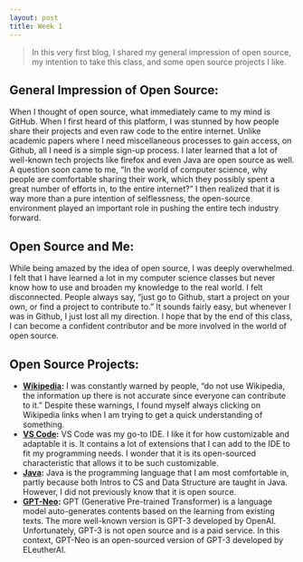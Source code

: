 ```yaml
---
layout: post
title: Week 1
---
```


> In this very first blog, I shared my general impression of open source, my intention to take this class, and some open source projects I like.

## General Impression of Open Source:

When I thought of open source, what immediately came to my mind is GitHub. When I first heard of this platform, I was stunned by how people share their projects and even raw code to the entire internet. Unlike academic papers where I need miscellaneous processes to gain access, on Github, all I need is a simple sign-up process. I later learned that a lot of well-known tech projects like firefox and even Java are open source as well. A question soon came to me, “In the world of computer science, why people are comfortable sharing their work, which they possibly spent a great number of efforts in, to the entire internet?” I then realized that it is way more than a pure intention of selflessness, the open-source environment played an important role in pushing the entire tech industry forward.

## Open Source and Me:

While being amazed by the idea of open source, I was deeply overwhelmed. I felt that I have learned a lot in my computer science classes but never know how to use and broaden my knowledge to the real world. I felt disconnected. People always say, “just go to Github, start a project on your own, or find a project to contribute to.” It sounds fairly easy, but whenever I was in Github, I just lost all my direction. I hope that by the end of this class, I can become a confident contributor and be more involved in the world of open source.

## Open Source Projects:

- **[Wikipedia](https://en.wikipedia.org/wiki/Main_Page):** I was constantly warned by people, “do not use Wikipedia, the information up there is not accurate since everyone can contribute to it.” Despite these warnings, I found myself always clicking on Wikipedia links when I am trying to get a quick understanding of something.
- **[VS Code](https://code.visualstudio.com/):** VS Code was my go-to IDE. I like it for how customizable and adaptable it is. It contains a lot of extensions that I can add to the IDE to fit my programming needs. I wonder that it is its open-sourced characteristic that allows it to be such customizable.
- **[Java](https://www.java.com/en/):** Java is the programming language that I am most comfortable in, partly because both Intros to CS and Data Structure are taught in Java. However, I did not previously know that it is open source.
- **[GPT-Neo](https://www.eleuther.ai/projects/gpt-neo/):** GPT (Generative Pre-trained Transformer) is a language model auto-generates contents based on the learning from existing texts. The more well-known version is GPT-3 developed by OpenAI. Unfortunately, GPT-3 is not open source and is a paid service. In this context, GPT-Neo is an open-sourced version of GPT-3 developed by ELeutherAI.
